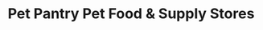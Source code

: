 ---
title: "Pet Pantry Pet Food & Supply Stores"
url: /vancouver/pet-pantry-pet-food-and-supply-stores/
shop: pet
---